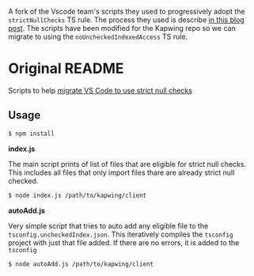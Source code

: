 A fork of the Vscode team's scripts they used to progressively adopt the `strictNullChecks` TS rule.  The process they used is describe [in this blog post](https://code.visualstudio.com/blogs/2019/05/23/strict-null).  The scripts have been modified for the Kapwing repo so we can migrate to using the `noUncheckedIndexedAccess` TS rule.

# Original README

Scripts to help [migrate VS Code to use strict null checks](https://github.com/Microsoft/vscode/issues/60565)

## Usage

```bash
$ npm install
```

**index.js**

The main script prints of list of files that are eligible for strict null checks. This includes all files that only import files thare are already strict null checked. 

```bash
$ node index.js /path/to/kapwing/client
```

**autoAdd.js**

Very simple script that tries to auto add any eligible file to the `tsconfig.uncheckedIndex.json`. This iteratively compiles the `tsconfig` project with just that file added. If there are no errors, it is added to the `tsconfig`

```bash
$ node autoAdd.js /path/to/kapwing/client
```
